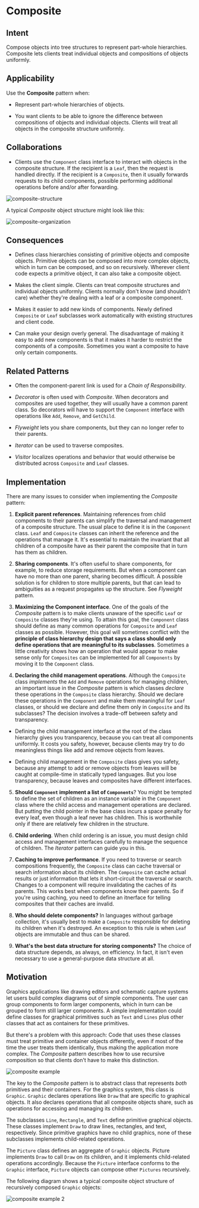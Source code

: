 # Composite

## Intent

Compose objects into tree structures to represent part-whole hierarchies. Composite lets clients treat individual objects and compositions of objects uniformly.

## Applicability

Use the __Composite__ pattern when:

* Represent part-whole hierarchies of objects.

* You want clients to be able to ignore the difference between compositions of objects and individual objects. Clients will treat all objects in the composite structure uniformly.

## Collaborations

* Clients use the `Component` class interface to interact with objects in the composite structure. If the recipient is a `Leaf`, then the request is handled directly. If the recipient is a `Composite`, then it usually forwards requests to its child components, possible performing additional operations before and/or after forwarding.

![composite-structure](./composite-structure.png)

A typical _Composite_ object structure might look like this:

![composite-organization](./composite-organization.png)

## Consequences

* Defines class hierarchies consisting of primitive objects and composite objects. Primitive objects can be composed into more complex objects, which in turn can be composed, and so on recursively. Wherever client code expects a primitive object, it can also take a composite object.

* Makes the client simple. Clients can treat composite structures and individual objects uniformly. Clients normally don't know (and shouldn't care) whether they're dealing with a leaf or a composite component.

* Makes it easier to add new kinds of components. Newly defined `Composite` or `Leaf` subclasses work automatically with existing structures and client code.

* Can make your design overly general. The disadvantage of making it easy to add new components is that it makes it harder to restrict the components of a composite. Sometimes you want a composite to have only certain components.

## Related Patterns

* Often the component-parent link is used for a _Chain of Responsibility_.

* _Decorator_ is often used with _Composite_. When decorators and composites are used together, they will usually have a common parent class. So decorators will have to support the `Component` interface with operations like `Add`, `Remove`, and `GetChild`.

* _Flyweight_ lets you share components, but they can no longer refer to their parents.

* _Iterator_ can be used to traverse composites.

* _Visitor_ localizes operations and behavior that would otherwise be distributed across `Composite` and `Leaf` classes.

## Implementation

There are many issues to consider when implementing the _Composite_ pattern:

1. __Explicit parent references__. Maintaining references from child components to their parents can simplify the traversal and management of a composite structure. The usual place to define it is in the `Component` class. `Leaf` and `Composite` classes can inherit the reference and the operations that manage it. It's essential to maintain the invariant that all children of a composite have as their parent the composite that in turn has them as children.

2. __Sharing components__. It's often useful to share components, for example, to reduce storage requirements. But when a component can have no more than one parent, sharing becomes difficult. A possible solution is for children to store multiple parents, but that can lead to ambiguities as a request propagates up the structure. See _Flyweight_ pattern.

3. __Maximizing the Component interface__. One of the goals of the _Composite_ pattern is to make clients unaware of the specific `Leaf` or `Composite` classes they're using. To attain this goal, the `Component` class should define as many common operations for `Composite` and `Leaf` classes as possible. However, this goal will sometimes conflict with the __principle of class hierarchy design that says a class should only define operations that are meaningful to its subclasses__. Sometimes a little creativity shows how an operation that would appear to make sense only for `Composites` can be implemented for all `Components` by moving it to the `Component` class.

4. __Declaring the child management operations__. Although the `Composite` class _implements_ the `Add` and `Remove` operations for managing children, an important issue in the _Composite_ pattern is which classes _declare_ these operations in the `Composite` class hierarchy. Should we declare these operations in the `Component` and make them meaningful for `Leaf` classes, or should we declare and define them only in `Composite` and its subclasses? The decision involves a trade-off between safety and transparency.
  
  * Defining the child management interface at the root of the class hierarchy gives you transparency, because you can treat all components uniformly. It costs you safety, however, because clients may try to do meaningless things like add and remove objects from leaves.

  * Defining child management in the `Composite` class gives you safety, because any attempt to add or remove objects from leaves will be caught at compile-time in statically typed languages. But you lose transparency, because leaves and composites have different interfaces.

5. __Should `Component` implement a list of `Components`__? You might be tempted to define the set of children as an instance variable in the `Component` class where the child access and management operations are declared. But putting the child pointer in the base class incurs a space penalty for every leaf, even though a leaf never has children. This is worthwhile only if there are relatively few children in the structure.

6. __Child ordering__. When child ordering is an issue, you must design child access and management interfaces carefully to manage the sequence of children. The _Iterator_ pattern can guide you in this.

7. __Caching to improve performance__. If you need to traverse or search compositions frequently, the `Composite` class can cache traversal or search information about its children. The `Composite` can cache actual results or just information that lets it short-circuit the traversal or search. Changes to a component will require invalidating the caches of its parents. This works best when components know their parents. So if you're using caching, you need to define an itnerface for telling composites that their caches are invalid.

8. __Who should delete components?__ In languages without garbage collection, it's usually best to make a `Composite` responsible for deleting its children when it's destroyed. An exception to this rule is when `Leaf` objects are immutable and thus can be shared.

9. __What's the best data structure for storing components?__ The choice of data structure depends, as always, on efficiency. In fact, it isn't even necessary to use a general-purpose data structure at all.

## Motivation

Graphics applications like drawing editors and schematic capture systems let users build complex diagrams out of simple components. The user can group components to form larger components, which in turn can be grouped to form still larger components. A simple implementation could define classes for graphical primitives such as `Text` and `Lines` plus other classes that act as containers for these primitives.

But there's a problem with this approach: Code that uses these classes must treat primitive and container objects differently, even if most of the time the user treats them identically, thus making the application more complex. The _Composite_ pattern describes how to use recursive composition so that clients don't have to make this distinction.

![composite example](./composite-example.png)

The key to the _Composite_ pattern is to abstract class that represents _both_ primitives and their containers. For the graphics system, this class is `Graphic`. `Graphic` declares operations like `Draw` that are specific to graphical objects. It also declares operations that all composite objects share, such as operations for accessing and managing its children.

The subclasses `Line`, `Rectangle`, and `Text` define primitive graphical objects. These classes implement `Draw` to draw lines, rectangles, and text, respectively. Since primitive graphics have no child graphics, none of these subclasses implements child-related operations.

The `Picture` class defines an aggregate of `Graphic` objects. Picture implements `Draw` to call `Draw` on its children, and it implements child-related operations accordingly. Because the `Picture` interface conforms to the `Graphic` interface, `Picture` objects can compose other `Pictures` recursively.

The following diagram shows a typical composite object structure of recursively composed `Graphic` objects:

![composite example 2](./composite-example-2.png)
